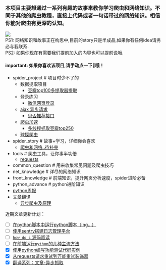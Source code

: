 ### 本项目主要想通过一系列有趣的故事来教你学习爬虫和网络知识。不同于其他的爬虫教程，直接上代码或者一句话带过的网络知识。相信你能对爬虫有更深的认知。
![](https://img.shields.io/badge/language-python3-orange.svg)  
PS1: 网络知识和故事正在构思中,目前的story只是半成品,如果你有任何idea请务必与我联系.  
PS2: 如果你现在有需要我们提前加入的内容也可以提前说哦.  
#### important: 如果你喜欢该项目,请手动点一下🌟哦！  


- spider_project  # 项目时少不了的
   - 数据提取项目
      - [豆瓣top100多提取器提取](./spider_project/douban_movie/)
   - 登录练习
      - [微信网页登录](./spider_project/login/wx_web)
   - [ajax 异步请求](./spider_project/ajax)
      - [思否推荐接口](./spider_project/ajax/segmentfault)
   - [爬虫加速](./spider_project/multithreading)
      - [多线程抓取豆瓣top250](./spider_project/multithreading)
   - [球探爬虫](./spider_project/asynchronous/qiutan)
- spider_story  # 故事+学习，详细你会喜欢
  + [爬虫和网络..待补完](./spider_story/first_day.md)
- tools  # 爬虫工具，让你事半功倍
  + [requests](./tools/requests)
- common_question  # 用来收集常见问题及爬虫技巧
- net_knowledge  # 详尽的网络知识
- front_knowledge  # 前端知识，提升网页分析速度，spider进阶必备
- python_advance  # python进阶知识 
- [python周报](./python_advance/python周报)  
- [文章翻译](./python_advance/翻译计划)
    - [异步爬虫及原理](./python_advance/翻译计划/异步爬虫)

近期文章更新计划：     
 + [ ] [在python脚本中运行python脚本（ing...）](./python_advance/在python脚本中运行脚本的几种方法)  
+ [ ] [使用sentry搭建日志管理平台]()  
+ [ ] [`how do i` 源码阅读]()  
+ [ ] [在前端运行`python`的几种主流方法]()  
+ [x] [使用python编写功能测试代码实例](./python_advance/使用python客户端和服务器的功能测试实例)  
+ [x] [从requests请求重试到万能重试装饰器](./python_advance/requests请求重试)  
+ [x] [翻译系列：文章-异步抓取](./python_advance/翻译计划/异步爬虫) 
